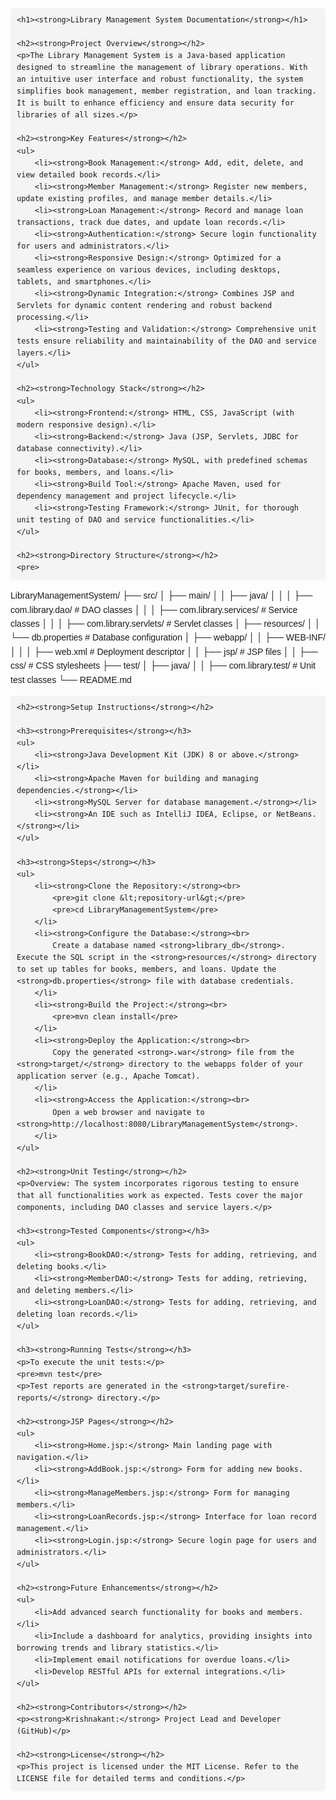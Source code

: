 <!DOCTYPE html>
<html lang="en">
<head>
    <meta charset="UTF-8">
    <meta name="viewport" content="width=device-width, initial-scale=1.0">
    <title>Library Management System Documentation</title>
    <style>
        body {
            font-family: Arial, sans-serif;
            line-height: 1.6;
        }
        h1, h2, h3 {
            font-weight: bold;
        }
        pre {
            background-color: #f4f4f4;
            padding: 10px;
            border-radius: 5px;
            font-family: monospace;
        }
        ul {
            list-style-type: none;
        }
    </style>
</head>
<body>

    <h1><strong>Library Management System Documentation</strong></h1>

    <h2><strong>Project Overview</strong></h2>
    <p>The Library Management System is a Java-based application designed to streamline the management of library operations. With an intuitive user interface and robust functionality, the system simplifies book management, member registration, and loan tracking. It is built to enhance efficiency and ensure data security for libraries of all sizes.</p>

    <h2><strong>Key Features</strong></h2>
    <ul>
        <li><strong>Book Management:</strong> Add, edit, delete, and view detailed book records.</li>
        <li><strong>Member Management:</strong> Register new members, update existing profiles, and manage member details.</li>
        <li><strong>Loan Management:</strong> Record and manage loan transactions, track due dates, and update loan records.</li>
        <li><strong>Authentication:</strong> Secure login functionality for users and administrators.</li>
        <li><strong>Responsive Design:</strong> Optimized for a seamless experience on various devices, including desktops, tablets, and smartphones.</li>
        <li><strong>Dynamic Integration:</strong> Combines JSP and Servlets for dynamic content rendering and robust backend processing.</li>
        <li><strong>Testing and Validation:</strong> Comprehensive unit tests ensure reliability and maintainability of the DAO and service layers.</li>
    </ul>

    <h2><strong>Technology Stack</strong></h2>
    <ul>
        <li><strong>Frontend:</strong> HTML, CSS, JavaScript (with modern responsive design).</li>
        <li><strong>Backend:</strong> Java (JSP, Servlets, JDBC for database connectivity).</li>
        <li><strong>Database:</strong> MySQL, with predefined schemas for books, members, and loans.</li>
        <li><strong>Build Tool:</strong> Apache Maven, used for dependency management and project lifecycle.</li>
        <li><strong>Testing Framework:</strong> JUnit, for thorough unit testing of DAO and service functionalities.</li>
    </ul>

    <h2><strong>Directory Structure</strong></h2>
    <pre>
LibraryManagementSystem/
├── src/
│   ├── main/
│   │   ├── java/
│   │   │   ├── com.library.dao/         # DAO classes
│   │   │   ├── com.library.services/    # Service classes
│   │   │   ├── com.library.servlets/    # Servlet classes
│   ├── resources/
│   │   └── db.properties                # Database configuration
│   ├── webapp/
│   │   ├── WEB-INF/
│   │   │   ├── web.xml                  # Deployment descriptor
│   │   ├── jsp/                         # JSP files
│   │   ├── css/                         # CSS stylesheets
├── test/
│   ├── java/
│   │   ├── com.library.test/           # Unit test classes
└── README.md
    </pre>

    <h2><strong>Setup Instructions</strong></h2>
    
    <h3><strong>Prerequisites</strong></h3>
    <ul>
        <li><strong>Java Development Kit (JDK) 8 or above.</strong></li>
        <li><strong>Apache Maven for building and managing dependencies.</strong></li>
        <li><strong>MySQL Server for database management.</strong></li>
        <li><strong>An IDE such as IntelliJ IDEA, Eclipse, or NetBeans.</strong></li>
    </ul>

    <h3><strong>Steps</strong></h3>
    <ul>
        <li><strong>Clone the Repository:</strong><br> 
            <pre>git clone &lt;repository-url&gt;</pre>
            <pre>cd LibraryManagementSystem</pre>
        </li>
        <li><strong>Configure the Database:</strong><br>
            Create a database named <strong>library_db</strong>. Execute the SQL script in the <strong>resources/</strong> directory to set up tables for books, members, and loans. Update the <strong>db.properties</strong> file with database credentials.
        </li>
        <li><strong>Build the Project:</strong><br>
            <pre>mvn clean install</pre>
        </li>
        <li><strong>Deploy the Application:</strong><br>
            Copy the generated <strong>.war</strong> file from the <strong>target/</strong> directory to the webapps folder of your application server (e.g., Apache Tomcat).
        </li>
        <li><strong>Access the Application:</strong><br>
            Open a web browser and navigate to <strong>http://localhost:8080/LibraryManagementSystem</strong>.
        </li>
    </ul>

    <h2><strong>Unit Testing</strong></h2>
    <p>Overview: The system incorporates rigorous testing to ensure that all functionalities work as expected. Tests cover the major components, including DAO classes and service layers.</p>

    <h3><strong>Tested Components</strong></h3>
    <ul>
        <li><strong>BookDAO:</strong> Tests for adding, retrieving, and deleting books.</li>
        <li><strong>MemberDAO:</strong> Tests for adding, retrieving, and deleting members.</li>
        <li><strong>LoanDAO:</strong> Tests for adding, retrieving, and deleting loan records.</li>
    </ul>

    <h3><strong>Running Tests</strong></h3>
    <p>To execute the unit tests:</p>
    <pre>mvn test</pre>
    <p>Test reports are generated in the <strong>target/surefire-reports/</strong> directory.</p>

    <h2><strong>JSP Pages</strong></h2>
    <ul>
        <li><strong>Home.jsp:</strong> Main landing page with navigation.</li>
        <li><strong>AddBook.jsp:</strong> Form for adding new books.</li>
        <li><strong>ManageMembers.jsp:</strong> Form for managing members.</li>
        <li><strong>LoanRecords.jsp:</strong> Interface for loan record management.</li>
        <li><strong>Login.jsp:</strong> Secure login page for users and administrators.</li>
    </ul>

    <h2><strong>Future Enhancements</strong></h2>
    <ul>
        <li>Add advanced search functionality for books and members.</li>
        <li>Include a dashboard for analytics, providing insights into borrowing trends and library statistics.</li>
        <li>Implement email notifications for overdue loans.</li>
        <li>Develop RESTful APIs for external integrations.</li>
    </ul>

    <h2><strong>Contributors</strong></h2>
    <p><strong>Krishnakant:</strong> Project Lead and Developer (GitHub)</p>

    <h2><strong>License</strong></h2>
    <p>This project is licensed under the MIT License. Refer to the LICENSE file for detailed terms and conditions.</p>

</body>
</html>
